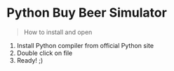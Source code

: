 # Python Buy Beer Simulator

> How to install and open
1. Install Python compiler from official Python site
2. Double click on file
3. Ready! ;)